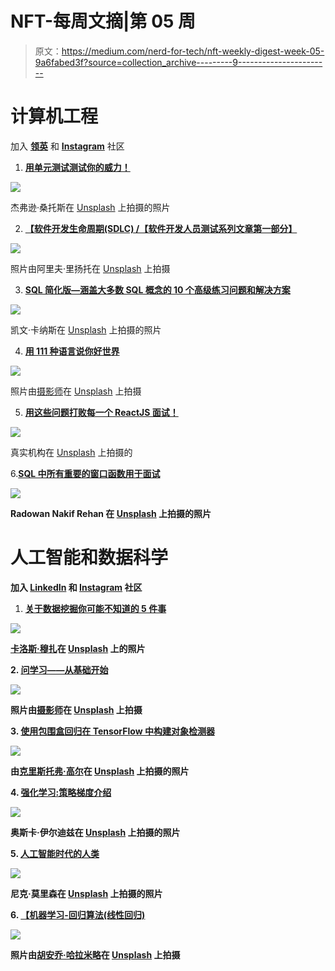 # NFT-每周文摘|第 05 周

> 原文：<https://medium.com/nerd-for-tech/nft-weekly-digest-week-05-9a6fabed3f?source=collection_archive---------9----------------------->

# 计算机工程

加入 [**领英**](https://www.linkedin.com/showcase/72435604/admin/) 和 [**Instagram**](https://www.instagram.com/nft_computer_engineering/) 社区

1.  [**用单元测试测试你的威力！**](/nerd-for-tech/test-your-might-with-unit-testing-ab129a612c0a)

![](img/3e38cdb55c780be1e8d1414f67292586.png)

杰弗逊·桑托斯在 [Unsplash](https://unsplash.com?utm_source=medium&utm_medium=referral) 上拍摄的照片

2. [**【软件开发生命周期(SDLC) /【软件开发人员测试系列文章第一部分】**](/nerd-for-tech/software-development-lifecycle-sdlc-software-developer-in-test-article-series-part-1-ef381cc896d6)

![](img/d3be7a64805553f8240367449ff1f05a.png)

照片由阿里夫·里扬托在 [Unsplash](https://unsplash.com?utm_source=medium&utm_medium=referral) 上拍摄

3. [**SQL 简化版—涵盖大多数 SQL 概念的 10 个高级练习问题和解决方案**](/nerd-for-tech/sql-simplified-10-advanced-practice-problems-and-solutions-covering-most-sql-concepts-61fb96e7ec5a)

![](img/85bf0ea50f3968a68c64590c13f84c95.png)

凯文·卡纳斯在 [Unsplash](https://unsplash.com?utm_source=medium&utm_medium=referral) 上拍摄的照片

4. [**用 111 种语言说你好世界**](/nerd-for-tech/say-hello-world-in-111-languages-922f7a89ff23)

![](img/64ce402b22bce26fcdc3f7a349d7e3d8.png)

照片由[摄影师](https://unsplash.com/@ffstop?utm_source=medium&utm_medium=referral)在 [Unsplash](https://unsplash.com?utm_source=medium&utm_medium=referral) 上拍摄

5. [**用这些问题打败每一个 ReactJS 面试！**](/nerd-for-tech/beat-every-reactjs-interview-with-these-questions-15971921d9f8)

![](img/fb0b8e7973f1f8de43d2bba0d5d6ed4a.png)

真实机构在 [Unsplash](https://unsplash.com?utm_source=medium&utm_medium=referral) 上拍摄的

6.**[**SQL 中所有重要的窗口函数用于面试**](/nerd-for-tech/all-windows-functions-in-sql-6b4da1cfedd7)**

**![](img/bbe88efb96e8f96e2228fa6ae1573805.png)**

**Radowan Nakif Rehan 在 [Unsplash](https://unsplash.com?utm_source=medium&utm_medium=referral) 上拍摄的照片**

# **人工智能和数据科学**

**加入 [**LinkedIn**](https://www.linkedin.com/showcase/72432816/admin/) 和 [**Instagram**](https://www.instagram.com/nft_ai_data_science/) 社区**

1.  **[**关于数据挖掘你可能不知道的 5 件事**](/nerd-for-tech/5-things-you-probably-dont-know-about-data-mining-b0bdff351582)**

**![](img/8858bbefcf6b6ff8fd4afbc65135f8e2.png)**

**[卡洛斯·穆扎](https://unsplash.com/@kmuza?utm_source=medium&utm_medium=referral)在 [Unsplash](https://unsplash.com?utm_source=medium&utm_medium=referral) 上的照片**

**2. [**问学习——从基础开始**](/nerd-for-tech/q-learning-from-the-basics-b68e74f97254)**

**![](img/8c5fa1d6698af917f9e93d59eb0cd9b8.png)**

**照片由[摄影师](https://unsplash.com/@ffstop?utm_source=medium&utm_medium=referral)在 [Unsplash](https://unsplash.com?utm_source=medium&utm_medium=referral) 上拍摄**

**3. [**使用包围盒回归在 TensorFlow 中构建对象检测器**](/nerd-for-tech/building-an-object-detector-in-tensorflow-using-bounding-box-regression-2bc13992973f)**

**![](img/40694fa180335a06eddd816cec6da9fc.png)**

**由[克里斯托弗·高尔](https://unsplash.com/@cgower?utm_source=medium&utm_medium=referral)在 [Unsplash](https://unsplash.com?utm_source=medium&utm_medium=referral) 上拍摄的照片**

**4. [**强化学习:策略梯度介绍**](/nerd-for-tech/reinforcement-learning-introduction-to-policy-gradients-aa2ff134c1b)**

**![](img/06a383a0a521c731447d89085191df8f.png)**

**奥斯卡·伊尔迪兹在 [Unsplash](https://unsplash.com?utm_source=medium&utm_medium=referral) 上拍摄的照片**

**5. [**人工智能时代的人类**](/nerd-for-tech/being-human-in-the-age-of-ai-aecd5bb28ac6)**

**![](img/ad08969ff89136209384b3c9a7a26b90.png)**

**尼克·莫里森在 [Unsplash](https://unsplash.com?utm_source=medium&utm_medium=referral) 上拍摄的照片**

**6. [**【机器学习-回归算法(线性回归)**](/nerd-for-tech/machine-learning-regression-algorithms-linear-regression-ea97c92f2d9b)**

**![](img/9d395ff593c7efe53ee88b94d3a73db2.png)**

**照片由[胡安乔·哈拉米略](https://unsplash.com/@juanjodev02?utm_source=medium&utm_medium=referral)在 [Unsplash](https://unsplash.com?utm_source=medium&utm_medium=referral) 上拍摄**